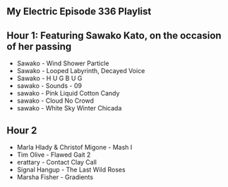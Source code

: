 ## My Electric Episode 336 Playlist

## Hour 1: Featuring Sawako Kato, on the occasion of her passing

- Sawako - Wind Shower Particle
- Sawako - Looped Labyrinth, Decayed Voice
- Sawako - H U G B U G
- sawako - Sounds - 09
- sawako - Pink Liquid Cotton Candy
- sawako - Cloud No Crowd
- sawako - White Sky Winter Chicada

## Hour 2

- Marla Hlady & Christof Migone - Mash I
- Tim Olive - Flawed Gait 2
- erattary - Contact Clay Call
- Signal Hangup - The Last Wild Roses
- Marsha Fisher - Gradients
